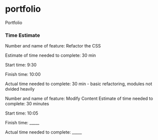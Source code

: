 # portfolio
Portfolio


### Time Estimate
Number and name of feature: Refactor the CSS

Estimate of time needed to complete: 30 min

Start time: 9:30

Finish time: 10:00

Actual time needed to complete: 30 min - basic refactoring, modules not dvided heavily

Number and name of feature: Modify Content
Estimate of time needed to complete: 30 minutes

Start time: 10:05

Finish time: _____

Actual time needed to complete: _____